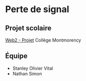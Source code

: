 # Perte de signal
## Projet scolaire

[Web2 - Projet](https://tim-montmorency.com/timdoc/582-211/projets/refonte-siteweb/etape1/)
Collège Montmorency
## Équipe
- Stanley Olivier Vital
- Nathan Simon
